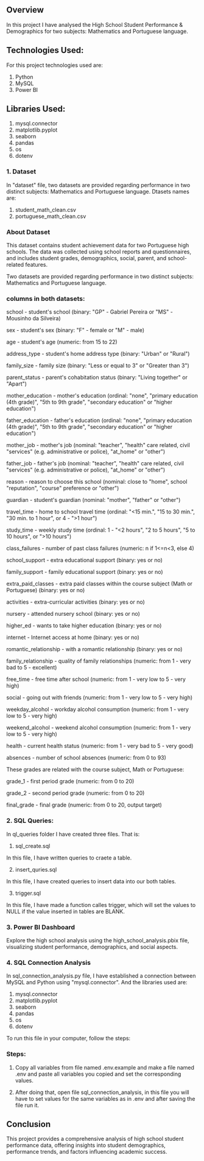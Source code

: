 ## Overview

In this project I have analysed the High School Student Performance & Demographics for two subjects: Mathematics and Portuguese language.


## Technologies Used:

For this project technologies used are:

1. Python
2. MySQL
3. Power BI

## Libraries Used:

1. mysql.connector
2. matplotlib.pyplot
3. seaborn
4. pandas
5. os
6. dotenv

### 1. Dataset

In "dataset" file, two datasets are provided regarding performance in two distinct subjects: Mathematics and Portuguese language.
Dtasets names are:

1. student_math_clean.csv
2. portuguese_math_clean.csv

### About Dataset

This dataset contains student achievement data for two Portuguese high schools.
The data was collected using school reports and questionnaires, and includes student grades, demographics, social, parent, and school-related features.

Two datasets are provided regarding performance in two distinct subjects: Mathematics and Portuguese language.

### columns in both datasets:

school - student's school (binary: "GP" - Gabriel Pereira or "MS" - Mousinho da Silveira)

sex - student's sex (binary: "F" - female or "M" - male)

age - student's age (numeric: from 15 to 22)

address_type - student's home address type (binary: "Urban" or "Rural")

family_size - family size (binary: "Less or equal to 3" or "Greater than 3")

parent_status - parent's cohabitation status (binary: "Living together" or "Apart")

mother_education - mother's education (ordinal: "none", "primary education (4th grade)", "5th to 9th grade", "secondary education" or "higher education")

father_education - father's education (ordinal: "none", "primary education (4th grade)", "5th to 9th grade", "secondary education" or "higher education")

mother_job - mother's job (nominal: "teacher", "health" care related, civil "services" (e.g. administrative or police), "at_home" or "other")

father_job - father's job (nominal: "teacher", "health" care related, civil "services" (e.g. administrative or police), "at_home" or "other")

reason - reason to choose this school (nominal: close to "home", school "reputation", "course" preference or "other")

guardian - student's guardian (nominal: "mother", "father" or "other")

travel_time - home to school travel time (ordinal: "<15 min.", "15 to 30 min.", "30 min. to 1 hour", or 4 - ">1 hour")

study_time - weekly study time (ordinal: 1 - "<2 hours", "2 to 5 hours", "5 to 10 hours", or ">10 hours")

class_failures - number of past class failures (numeric: n if 1<=n<3, else 4)

school_support - extra educational support (binary: yes or no)

family_support - family educational support (binary: yes or no)

extra_paid_classes - extra paid classes within the course subject (Math or Portuguese) (binary: yes or no)

activities - extra-curricular activities (binary: yes or no)

nursery - attended nursery school (binary: yes or no)

higher_ed - wants to take higher education (binary: yes or no)

internet - Internet access at home (binary: yes or no)

romantic_relationship - with a romantic relationship (binary: yes or no)

family_relationship - quality of family relationships (numeric: from 1 - very bad to 5 - excellent)

free_time - free time after school (numeric: from 1 - very low to 5 - very high)

social - going out with friends (numeric: from 1 - very low to 5 - very high)

weekday_alcohol - workday alcohol consumption (numeric: from 1 - very low to 5 - very high)

weekend_alcohol - weekend alcohol consumption (numeric: from 1 - very low to 5 - very high)

health - current health status (numeric: from 1 - very bad to 5 - very good)

absences - number of school absences (numeric: from 0 to 93)

These grades are related with the course subject, Math or Portuguese:

grade_1 - first period grade (numeric: from 0 to 20)

grade_2 - second period grade (numeric: from 0 to 20)

final_grade - final grade (numeric: from 0 to 20, output target)

### 2. SQL Queries:

In ql_queries folder I have created three files. That is:

1. sql_create.sql

In this file, I have written queries to craete a table.

2. insert_quries.sql

In this file, I have created queries to insert data into our both tables.

3. trigger.sql

In this file, I have made a function calles trigger, which will set the values to NULL if the value inserted in tables are BLANK.

### 3. Power BI Dashboard

Explore the high school analysis using the high_school_analysis.pbix file, visualizing student performance, demographics, and social aspects. 

### 4. SQL Connection Analysis

In sql_connection_analysis.py file, I have established a connection between MySQL and Python using "mysql.connector". And the libraries used are:

1. mysql.connector
2. matplotlib.pyplot
3. seaborn
4. pandas
5. os
6. dotenv

To run this file in your computer, follow the steps:

### Steps:

1. Copy all variables from file named .env.example and make a file named .env and paste all variables you copied and set the corresponding values.

2. After doing that, open file sql_connection_analysis, in this file you will have to set values for the same variables as in .env and after saving the file run it.

## Conclusion

This project provides a comprehensive analysis of high school student performance data, offering insights into student demographics, performance trends, and factors influencing academic success.